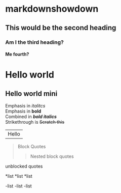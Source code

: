# markdownshowdown
## This would be the second heading
### Am I the third heading?
#### Me fourth?
Hello world
===========
Hello world mini
-----------------
Emphasis in *italitcs*  
Emphasis in **bold**  
Combined in **_bold italics_**  
Strikethrough is ~~Scratch this~~  

<table>
  <tr>
    <td>Hello</td>
  </tr>
  <table>
    
>Block Quotes
>> Nested block quotes

unblocked
quotes

*list
*list
*list

-list
-list
-list

